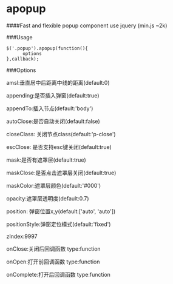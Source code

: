 # apopup

####Fast and flexible popup component use jquery (min.js ~2k)

###Usage

```
$('.popup').apopup(function(){
      options
},callback);
```

###Options

amsl:垂直居中后距离中线的距离(default:0)

appending:是否插入弹窗(default:true)

appendTo:插入节点(default:'body')

autoClose:是否自动关闭(default:false)

closeClass: 关闭节点class(default:'p-close')

escClose: 是否支持esc键关闭(default:true)

mask:是否有遮罩层(default:true)

maskClose:是否点击遮罩层关闭(default:true)

maskColor:遮罩层颜色(default:'#000')

opacity:遮罩层透明度(default:0.7)

position: 弹窗位置x,y(default:['auto', 'auto'])

positionStyle:弹窗定位模式(default:'fixed')

zIndex:9997

onClose:关闭后回调函数 type:function

onOpen:打开前回调函数 type:function

onComplete:打开后回调函数 type:function
